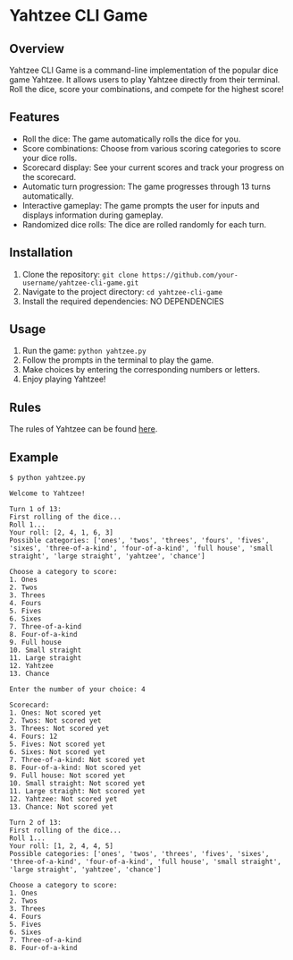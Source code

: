 # Yahtzee CLI Game

## Overview
Yahtzee CLI Game is a command-line implementation of the popular dice game Yahtzee. It allows users to play Yahtzee directly from their terminal. Roll the dice, score your combinations, and compete for the highest score!

## Features
- Roll the dice: The game automatically rolls the dice for you.
- Score combinations: Choose from various scoring categories to score your dice rolls.
- Scorecard display: See your current scores and track your progress on the scorecard.
- Automatic turn progression: The game progresses through 13 turns automatically.
- Interactive gameplay: The game prompts the user for inputs and displays information during gameplay.
- Randomized dice rolls: The dice are rolled randomly for each turn.

## Installation
1. Clone the repository: `git clone https://github.com/your-username/yahtzee-cli-game.git`
2. Navigate to the project directory: `cd yahtzee-cli-game`
3. Install the required dependencies: NO DEPENDENCIES

## Usage
1. Run the game: `python yahtzee.py`
2. Follow the prompts in the terminal to play the game.
3. Make choices by entering the corresponding numbers or letters.
4. Enjoy playing Yahtzee!

## Rules
The rules of Yahtzee can be found [here](https://www.hasbro.com/common/instruct/Yahtzee.pdf).

## Example
```
$ python yahtzee.py

Welcome to Yahtzee!

Turn 1 of 13:
First rolling of the dice...
Roll 1...
Your roll: [2, 4, 1, 6, 3]
Possible categories: ['ones', 'twos', 'threes', 'fours', 'fives', 'sixes', 'three-of-a-kind', 'four-of-a-kind', 'full house', 'small straight', 'large straight', 'yahtzee', 'chance']

Choose a category to score:
1. Ones
2. Twos
3. Threes
4. Fours
5. Fives
6. Sixes
7. Three-of-a-kind
8. Four-of-a-kind
9. Full house
10. Small straight
11. Large straight
12. Yahtzee
13. Chance

Enter the number of your choice: 4

Scorecard:
1. Ones: Not scored yet
2. Twos: Not scored yet
3. Threes: Not scored yet
4. Fours: 12
5. Fives: Not scored yet
6. Sixes: Not scored yet
7. Three-of-a-kind: Not scored yet
8. Four-of-a-kind: Not scored yet
9. Full house: Not scored yet
10. Small straight: Not scored yet
11. Large straight: Not scored yet
12. Yahtzee: Not scored yet
13. Chance: Not scored yet

Turn 2 of 13:
First rolling of the dice...
Roll 1...
Your roll: [1, 2, 4, 4, 5]
Possible categories: ['ones', 'twos', 'threes', 'fives', 'sixes', 'three-of-a-kind', 'four-of-a-kind', 'full house', 'small straight', 'large straight', 'yahtzee', 'chance']

Choose a category to score:
1. Ones
2. Twos
3. Threes
4. Fours
5. Fives
6. Sixes
7. Three-of-a-kind
8. Four-of-a-kind
